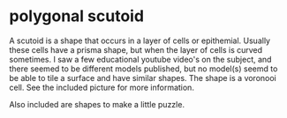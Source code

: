 # polygonal scutoid

A scutoid is a shape that occurs in a layer of cells or epithemial. Usually these cells have a prisma shape, but when the layer of cells is curved sometimes.
I saw a few educational youtube video's on the subject, and there seemed to be different models published, but no model(s) seemd to be able to tile a surface 
and have similar shapes. The shape is a voronooi cell. See the included picture for more information.

Also included are shapes to make a little puzzle.
